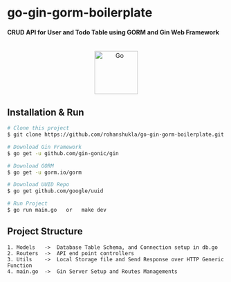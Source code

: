 # go-gin-gorm-boilerplate

#### CRUD API for User and Todo Table using GORM and Gin Web Framework 

<div align="center">
    <br />
    <img alt="Go" src="https://golang.org/lib/godoc/images/go-logo-blue.svg" width="100" />
</div>

## Installation & Run
```bash
# Clone this project
$ git clone https://github.com/rohanshukla/go-gin-gorm-boilerplate.git

# Download Gin Framework
$ go get -u github.com/gin-gonic/gin

# Download GORM
$ go get -u gorm.io/gorm

# Download UUID Repo
$ go get github.com/google/uuid

# Run Project
$ go run main.go   or   make dev
```

## Project Structure
```
1. Models   ->  Database Table Schema, and Connection setup in db.go
2. Routers  ->  API end point controllers
3. Utils    ->  Local Storage file and Send Response over HTTP Generic Function
4. main.go  ->  Gin Server Setup and Routes Managements
```